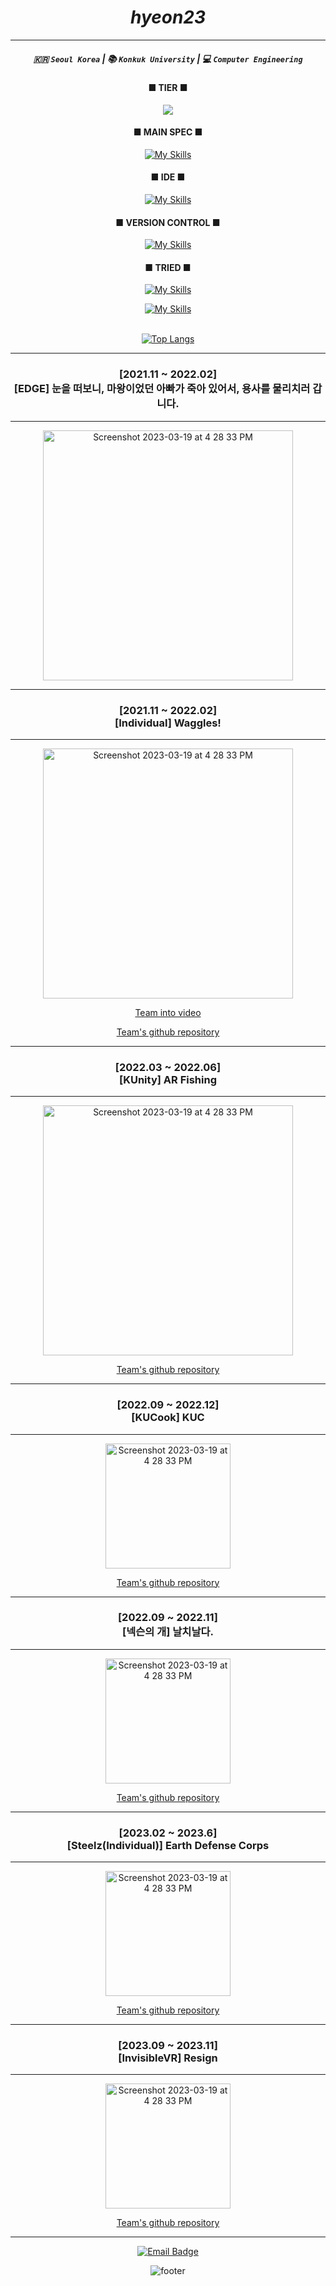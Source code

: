 # <div align="center">_hyeon23_</div>

<div align="center">
<!-- #### ■ NOTION ■ <b>#click here</b><br> [![Notion](https://img.shields.io/badge/Notion-%23000000.svg?style=for-the-badge&logo=notion&logoColor=white)](https://versed-pigment-371.notion.site/4519d0be407f45c892bdd938c6c9a611?pvs=4)<br> -->

<!-- ![Anurag's GitHub stats](https://github-readme-stats.vercel.app/api?username=hyeon23&show_icons=true&theme=radical) -->

***

##### :kr: `Seoul Korea` | :books: `Konkuk University` |  :computer: `Computer Engineering`

#### ■ TIER ■
<!--[![Solved.ac프로필](http://mazassumnida.wtf/api/mini/generate_badge?boj=urim2270)](https://solved.ac/urim2270/)</br>-->
<!--[![Solved.ac Profile](http://mazassumnida.wtf/api/v2/generate_badge?boj=urim2270)](https://solved.ac/urim2270/)</br>-->
<a target="_blank" href="https://solved.ac/profile/urim2270"><img src="https://github-readme-solvedac-hyp3rflow.vercel.app/api/?handle=urim2270"></a>

#### ■ MAIN SPEC ■
[![My Skills](https://skillicons.dev/icons?i=unity,cs,cpp,c)](https://skillicons.dev)<br>

#### ■ IDE ■<br>
[![My Skills](https://skillicons.dev/icons?i=visualstudio,vscode,idea)](https://skillicons.dev)<br>

#### ■ VERSION CONTROL ■<br>
[![My Skills](https://skillicons.dev/icons?i=github,git)](https://skillicons.dev)<br>

#### ■ TRIED ■<br>
[![My Skills](https://skillicons.dev/icons?i=html,css,js,py,java,linux)](https://skillicons.dev)

[![My Skills](https://skillicons.dev/icons?i=lua,kotlin,androidstudio,firebase,postman)](https://skillicons.dev)<br><br>

[![Top Langs](https://github-readme-stats.vercel.app/api/top-langs/?username=zlaepek&layout=compact)](https://github.com/hyeon23/github-readme-stats)

***

### [2021.11 ~ 2022.02] </br> [EDGE] 눈을 떠보니, 마왕이었던 아빠가 죽아 있어서, 용사를 물리치러 갑니다.

----------

<img width="400" alt="Screenshot 2023-03-19 at 4 28 33 PM" src="https://user-images.githubusercontent.com/105579811/227689153-0a218c23-cc31-420c-9b99-cafd12ff92d7.png">

-----------

### [2021.11 ~ 2022.02] </br> [Individual] Waggles!

-------

<img width="400" alt="Screenshot 2023-03-19 at 4 28 33 PM" src="https://user-images.githubusercontent.com/105579811/227689492-67bb8854-6b48-4740-b951-50c2a21a7c85.jpeg">

[Team into video](https://www.youtube.com/watch?v=aUiaK_zgogw)

[Team's github repository](https://github.com/Team-Greendar/GreendarServer)

-------

### [2022.03 ~ 2022.06] </br> [KUnity] AR Fishing

-------

<img width="400" alt="Screenshot 2023-03-19 at 4 28 33 PM" src="https://user-images.githubusercontent.com/105579811/227689492-67bb8854-6b48-4740-b951-50c2a21a7c85.jpeg">

[Team's github repository](https://github.com/KUnity/AR_Mobile_Fishing_Game)

-------

### [2022.09 ~ 2022.12] </br> [KUCook] KUC

-------

<img width="200" alt="Screenshot 2023-03-19 at 4 28 33 PM" src="https://github.com/EarthDefenseCorps/earth-defense-corps-backend/assets/105579811/82237456-9592-449d-bcb0-46bed100f10b">

[Team's github repository](https://github.com/EarthDefenseCorps/earth-defense-corps-backend)

-------

### [2022.09 ~ 2022.11] </br> [넥슨의 개] 날치날다.

-------

<img width="200" alt="Screenshot 2023-03-19 at 4 28 33 PM" src="https://github.com/EarthDefenseCorps/earth-defense-corps-backend/assets/105579811/82237456-9592-449d-bcb0-46bed100f10b">

[Team's github repository](https://github.com/EarthDefenseCorps/earth-defense-corps-backend)

-------

### [2023.02 ~ 2023.6] </br> [Steelz(Individual)] Earth Defense Corps

-------

<img width="200" alt="Screenshot 2023-03-19 at 4 28 33 PM" src="https://github.com/EarthDefenseCorps/earth-defense-corps-backend/assets/105579811/82237456-9592-449d-bcb0-46bed100f10b">

[Team's github repository](https://github.com/EarthDefenseCorps/earth-defense-corps-backend)

-------

### [2023.09 ~ 2023.11] </br> [InvisibleVR] Resign

-------

<img width="200" alt="Screenshot 2023-03-19 at 4 28 33 PM" src="https://github.com/EarthDefenseCorps/earth-defense-corps-backend/assets/105579811/82237456-9592-449d-bcb0-46bed100f10b">

[Team's github repository](https://github.com/EarthDefenseCorps/earth-defense-corps-backend)

-------



[![Email Badge](http://img.shields.io/badge/-Nmail-Green?style=flat&logo=Nmail&logoColor=White)](mailto:urim2270@naver.com)

![footer](https://capsule-render.vercel.app/api?type=waving&color=2E8B57&height=200&section=footer)
</box>
</div>
